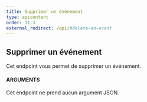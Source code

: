 ```yaml
---
title: Supprimer un événement
type: apicontent
order: 11.3
external_redirect: /api/#delete-an-event
---
```

## Supprimer un événement
Cet endpoint vous permet de supprimer un événement.

#### ARGUMENTS

Cet endpoint ne prend aucun argument JSON.
